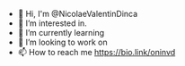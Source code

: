 - 👋 Hi, I'm @NicolaeValentinDinca
- 👀 I’m interested in.
- 🌱 I’m currently learning
- 💞️ I’m looking to work on
- 📫 How to reach me https://bio.link/oninvd

<!---
NicolaeValentinDinca/NicolaeValentinDinca is a ✨ special ✨ repository because its `README.md` (this file) appears on your GitHub profile.
You can click the Preview link to take a look at your changes.
--->
